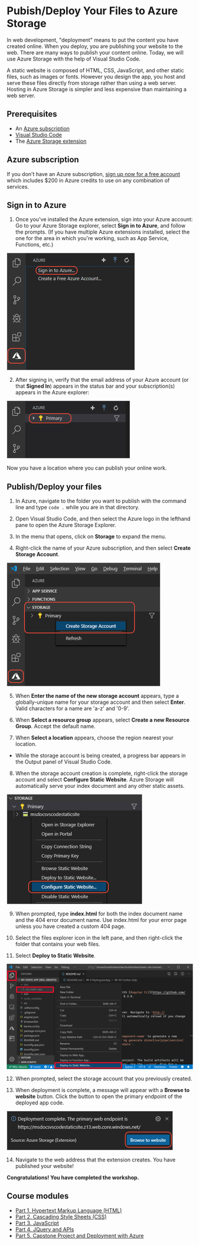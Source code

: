 # Pubish/Deploy Your Files to Azure Storage

In web development, "deployment" means to put the content you have created online. When you deploy, you are publishing your website to the web. There are many ways to publish your content online. Today, we will use Azure Storage with the help of Visual Studio Code.

A static website is composed of HTML, CSS, JavaScript, and other static files, such as images or fonts. However you design the app, you host and serve these files directly from storage rather than using a web server. Hosting in Azure Storage is simpler and less expensive than maintaining a web server.

## Prerequisites

* An [Azure subscription](https://azure.microsoft.com/)
* [Visual Studio Code](https://code.visualstudio.com/)
* The [Azure Storage extension](https://marketplace.visualstudio.com/items?itemName=ms-azuretools.vscode-azurestorage)

## Azure subscription

If you don't have an Azure subscription, [sign up now for a free account](https://azure.microsoft.com/en-us/free/) which includes $200 in Azure credits to use on any combination of services.

## Sign in to Azure

1. Once you've installed the Azure extension, sign into your Azure account: Go to your Azure Storage explorer, select **Sign in to Azure**, and follow the prompts. (If you have multiple Azure extensions installed, select the one for the area in which you're working, such as App Service, Functions, etc.)

![Azure Sign-In](../images/azure-sign-in.png)

2. After signing in, verify that the email address of your Azure account (or that **Signed In**) appears in the status bar and your subscription(s) appears in the Azure explorer:

![Azure Sign-In 2](../images/azure-subscription-view.png)

Now you have a location where you can publish your online work.

## Publish/Deploy your files

1. In Azure, navigate to the folder you want to publish with the command line and type `code .` while you are in that directory.

2. Open Visual Studio Code, and then select the Azure logo in the lefthand pane to open the Azure Storage Explorer. 

3. In the menu that opens, click on **Storage** to expand the menu.

4. Right-click the name of your Azure subscription, and then select **Create Storage Account**.

![Create Storage Account Image](../images/create-storage-account.png)

5. When **Enter the name of the new storage account** appears, type a globally-unique name for your storage account and then select **Enter**. 
Valid characters for a name are 'a-z' and '0-9'.

6. When **Select a resource group** appears, select **Create a new Resource Group**. Accept the default name.

7. When **Select a location** appears, choose the region nearest your location.

* While the storage account is being created, a progress bar appears in the Output panel of Visual Studio Code.

8. When the storage account creation is complete, right-click the storage account and select **Configure Static Website**. 
Azure Storage will automatically serve your index document and any other static assets.

![Configure Static Page](../images/configure-static-website.png)

9. When prompted, type **index.html** for both the index document name and the 404 error document name. Use index.html for your error page unless you have created a custom 404 page.

10. Select the files explorer icon in the left pane, and then right-click the folder that contains your web files. 

11. Select **Deploy to Static Website**.

![Deploy Static Image](../images/deploy-build-angular.png)

12. When prompted, select the storage account that you previously created.

13. When deployment is complete, a message will appear with a **Browse to website** button. Click the button to open the primary endpoint of the deployed app code.

![Endpoint Image](../images/deployment-complete.png)

14. Navigate to the web address that the extension creates. You have published your website!

**Congratulations! You have completed the workshop.**

## Course modules

* [Part 1. Hypertext Markup Language (HTML)](Part%201.%20HTML)
* [Part 2. Cascading Style Sheets (CSS)](Part%202.%20CSS%20%26%20CSS3)
* [Part 3. JavaScript](Part%203.%20Javascript)
* [Part 4. JQuery and APIs](Part%204.%20JQuery%20%2B%20APIs)
* [Part 5. Capstone Project and Deployment with Azure](Part%205.%20%20Capstone%20%2B%20Web%20Publishing)
